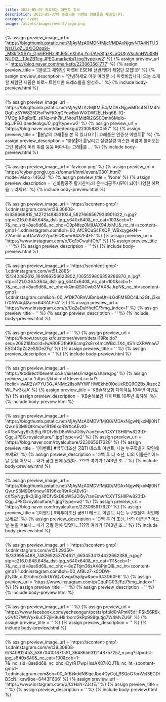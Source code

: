 ```yaml
---
title: 2023-05-07 종료되는 이벤트 정보
description: 2023-05-07에 종료되는 이벤트 정보들을 제공합니다.
category: event
image: /assets/images/event/logo.png
---
```

{% assign preview_image_url = 'https://blogthumb.pstatic.net/MjAyMzA0MDNfMjc1/MDAxNjgwNTA4NTU3NzU1.gZUdXjOQgp9l-_MSkf3XSYx_Gjo6BHHzi8tJ65LeXhAg.YqjDAIy8fgzKLaQUfgVkuhnHW3I8NNUDj2__TJeZBTcg.JPEG.marketb/1.jpg?type=w2' %}
{% assign preview_url = 'https://blog.naver.com/marketb/223063561777' %}
{% assign preview_title = '[블로그 체험단] 마켓비 ESENI 선반/행거 체험단 모집!😙' %}
{% assign preview_description = '안녕하세요 이웃 여러분 :-) 마켓비입니다! 오늘 소개할 체험단 제품은 바로~ 트렌디한 드레스룸을 완성하...' %}
{% include body-preview.html %}
<hr>{% assign preview_image_url = 'https://blogthumb.pstatic.net/MjAyMzAzMjlfMjE4/MDAxNjgwMDc4NTM4NDg0.z3YW825D5vPwFKXgGYcwBxkWiXDW2ELHxq6B-fQ-7MQg.KPqRxfE_sKNz-mh7kLfNrosTMIdRi2GS0Omh6Molb-kg.JPEG.daedeokgu/0.jpg?type=w2' %}
{% assign preview_url = 'https://blog.naver.com/daedeokgu/223058830557' %}
{% assign preview_title = '🌸봄날의 고래🐳를 본 적 있나요?  || 고래품은 인증샷 이벤트📸' %}
{% assign preview_description = '벚꽃🌸이 흩날리고 살랑살랑 따스한 바람이 불어오는 그런 봄날에 머리 위를 둥둥 떠다니는 고래🐳를 ...' %}
{% include body-preview.html %}
<hr>{% assign preview_image_url = 'favicon.png' %}
{% assign preview_url = 'https://cyber.gongju.go.kr/onnuri/html/event/0301.html?mode=V&no=14662' %}
{% assign preview_title = 'None' %}
{% assign preview_description = '신바람공주 활기찬미래! 온누리공주시민이 되어 다양한 혜택을 누리세요.' %}
{% include body-preview.html %}
<hr>{% assign preview_image_url = 'https://scontent-gmp1-1.cdninstagram.com/v/t39.30808-6/339669815_142721488531034_5827666567933901622_n.jpg?stp=c216.0.648.648a_dst-jpg_s640x640&amp;_nc_cat=103&amp;ccb=1-7&amp;_nc_sid=8ae9d6&amp;_nc_ohc=C9pNfez0MjUAX94JxMU&amp;_nc_ht=scontent-gmp1-1.cdninstagram.com&amp;oh=00_AfCROuS4FXQP_WBxcygekN--Z7AmihLooUAaWv2ZpctEiQ&amp;oe=6437E4E5' %}
{% assign preview_url = 'https://www.instagram.com/p/Cq1bCwuhfOh/' %}
{% assign preview_title = '' %}
{% assign preview_description = '' %}
{% include body-preview.html %}
<hr>{% assign preview_image_url = 'https://scontent-gmp1-1.cdninstagram.com/v/t51.2885-15/340482612_194986256623802_1065559806359286870_n.jpg?stp=c121.0.364.364a_dst-jpg_s640x640&amp;_nc_cat=100&amp;ccb=1-7&amp;_nc_sid=8ae9d6&amp;_nc_ohc=kQmQS0Owb3MAX8JJrpN&amp;_nc_ht=scontent-gmp1-1.cdninstagram.com&amp;oh=00_AfDK70RnVJBmbeUtHLGdFM1iBC4iLn3GtLj3koI70AW4qQ&amp;oe=643A0F7A' %}
{% assign preview_url = 'https://www.instagram.com/p/Cq2aDuHhqfC/?img_index=1' %}
{% assign preview_title = '' %}
{% assign preview_description = '' %}
{% include body-preview.html %}
<hr>{% assign preview_image_url = '' %}
{% assign preview_url = 'https://know.tour.go.kr/customer/event/detail19Re.do?seq=26921&fbclid=IwAR0FGfhKK6cmg2s8rx4mcWBcL1X4_4S1rlzXRWnaA7ESG4GpZc2eSSDeZFg' %}
{% assign preview_title = '' %}
{% assign preview_description = '' %}
{% include body-preview.html %}
<hr>{% assign preview_image_url = 'https://kbdirect10event.co.kr/assets/images/share.jpg' %}
{% assign preview_url = 'https://kbdirect10event.co.kr/?fbclid=IwAR2sVPYU3GJANMc2lIsoWYWFHWEkhb0l0eUxREQ9O2BxJkzec2Wi_Pw3kJA' %}
{% assign preview_title = 'KB손해보험 다이렉트 10주년 이벤트' %}
{% assign preview_description = 'KB손해보험 다이렉트 10주년 축하해' %}
{% include body-preview.html %}
<hr>{% assign preview_image_url = 'https://blogthumb.pstatic.net/MjAyMzA0MDVfMjQ0/MDAxNjgwNjkxMjI0NTQw.nS3M9QtKmcw1R196xoR9rXcAEvtG-cXfSyNgy8k3jBIg.RfDfv5kD8oW5JOl5y7ranEmwfCXYTSHIIPw823tD-Cgg.JPEG.royalculture/1.jpg?type=w2' %}
{% assign preview_url = 'https://blog.naver.com/royalculture/223065917620' %}
{% assign preview_title = '[이벤트] #백투더조선 궁BTI 테스트 이벤트, 나는 누구였을지 확인해보세요!' %}
{% assign preview_description = '⏰백 투 더 조선, 너의 이름은? 어느 날 눈을 떠보니... 내가 궁궐 안에 있었다...????! 여기가 1743년 조...' %}
{% include body-preview.html %}
<hr>{% assign preview_image_url = 'https://blogthumb.pstatic.net/MjAyMzA0MDVfMjQ0/MDAxNjgwNjkxMjI0NTQw.nS3M9QtKmcw1R196xoR9rXcAEvtG-cXfSyNgy8k3jBIg.RfDfv5kD8oW5JOl5y7ranEmwfCXYTSHIIPw823tD-Cgg.JPEG.royalculture/1.jpg?type=w2' %}
{% assign preview_url = 'https://blog.naver.com/royalculture/223065917620' %}
{% assign preview_title = '[이벤트] #백투더조선 궁BTI 테스트 이벤트, 나는 누구였을지 확인해보세요!' %}
{% assign preview_description = '⏰백 투 더 조선, 너의 이름은? 어느 날 눈을 떠보니... 내가 궁궐 안에 있었다...????! 여기가 1743년 조...' %}
{% include body-preview.html %}
<hr>{% assign preview_image_url = 'https://scontent-gmp1-1.cdninstagram.com/v/t51.29350-15/339955488_748269253704621_6634534134422662388_n.jpg?stp=c216.0.648.648a_dst-jpg_s640x640&amp;_nc_cat=111&amp;ccb=1-7&amp;_nc_sid=8ae9d6&amp;_nc_ohc=-8qZTtjm36sAX8PjnQl&amp;_nc_ht=scontent-gmp1-1.cdninstagram.com&amp;oh=00_AfBLz7-x0ODW-jDyGkLdJ2rbhmZo3rOiYiQv0wgx0sjdgw&amp;oe=643D60F6' %}
{% assign preview_url = 'https://www.instagram.com/p/CquPG03JFzi/?img_index=1' %}
{% assign preview_title = '' %}
{% assign preview_description = '' %}
{% include body-preview.html %}
<hr>{% assign preview_image_url = '' %}
{% assign preview_url = 'https://www.facebook.com/yecheongun/posts/pfbid0rAPmK5dHPSk56R9kyGVfD7WtWyx6uCFZjiH9uHkrborcGkRp998gutjg7W4MvZU6l' %}
{% assign preview_title = '' %}
{% assign preview_description = '' %}
{% include body-preview.html %}
<hr>{% assign preview_image_url = 'https://scontent-gmp1-1.cdninstagram.com/v/t39.30808-6/340812453_536704101871581_3648656312148757257_n.png?stp=dst-jpg_s640x640&amp;_nc_cat=100&amp;ccb=1-7&amp;_nc_sid=8ae9d6&amp;_nc_ohc=DyrR17wpHssAX87KOJT&amp;_nc_ht=scontent-gmp1-1.cdninstagram.com&amp;oh=00_AfBkkddN8lqeJbq4QyCol_9SQoG7orWcl3ECDiB3cNHxsw&amp;oe=6443F606' %}
{% assign preview_url = 'https://www.instagram.com/p/CrHxN-2JcfE/' %}
{% assign preview_title = '' %}
{% assign preview_description = '' %}
{% include body-preview.html %}